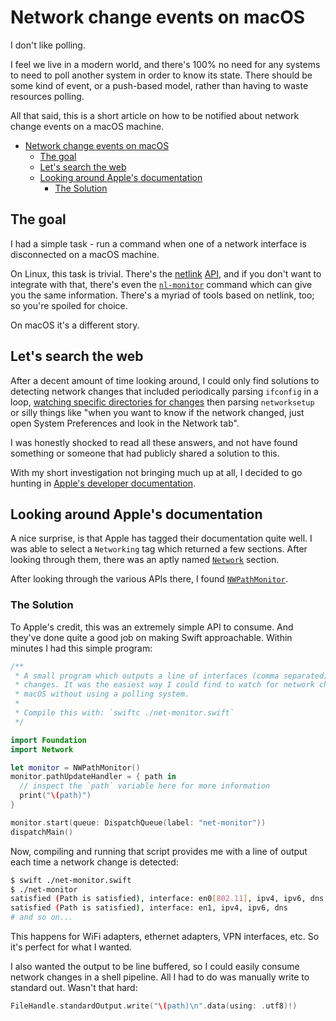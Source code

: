 # Network change events on macOS

I don't like polling.

I feel we live in a modern world, and there's 100% no need for any systems to need to poll another system in order to know its state. There should be some kind of event, or a push-based model, rather than having to waste resources polling.

All that said, this is a short article on how to be notified about network change events on a macOS machine.

- [Network change events on macOS](#network-change-events-on-macos)
  - [The goal](#the-goal)
  - [Let's search the web](#lets-search-the-web)
  - [Looking around Apple's documentation](#looking-around-apples-documentation)
    - [The Solution](#the-solution)

## The goal

I had a simple task - run a command when one of a network interface is disconnected on a macOS machine.

On Linux, this task is trivial. There's the [netlink](https://docs.kernel.org/userspace-api/netlink/intro.html) [API](https://man7.org/linux/man-pages/man7/netlink.7.html), and if you don't want to integrate with that, there's even the [`nl-monitor`](https://github.com/thom311/libnl/blob/main/src/nl-monitor.c) command which can give you the same information. There's a myriad of tools based on netlink, too; so you're spoiled for choice.

On macOS it's a different story.

## Let's search the web

After a decent amount of time looking around, I could only find solutions to detecting network changes that included periodically parsing `ifconfig` in a loop, [watching specific directories for changes](https://gist.github.com/albertbori/1798d88a93175b9da00b) then parsing `networksetup` or silly things like "when you want to know if the network changed, just open System Preferences and look in the Network tab".

I was honestly shocked to read all these answers, and not have found something or someone that had publicly shared a solution to this.

With my short investigation not bringing much up at all, I decided to go hunting in [Apple's developer documentation](https://developer.apple.com/documentation/technologies).

## Looking around Apple's documentation

A nice surprise, is that Apple has tagged their documentation quite well. I was able to select a `Networking` tag which returned a few sections. After looking through them, there was an aptly named [`Network`](https://developer.apple.com/documentation/network/) section.

After looking through the various APIs there, I found [`NWPathMonitor`](https://developer.apple.com/documentation/network/nwpathmonitor).

### The Solution

To Apple's credit, this was an extremely simple API to consume. And they've done quite a good job on making Swift approachable. Within minutes I had this simple program:

```swift title="net-monitor.swift"
/**
 * A small program which outputs a line of interfaces (comma separated) on network
 * changes. It was the easiest way I could find to watch for network changes on
 * macOS without using a polling system.
 *
 * Compile this with: `swiftc ./net-monitor.swift`
 */

import Foundation
import Network

let monitor = NWPathMonitor()
monitor.pathUpdateHandler = { path in
  // inspect the `path` variable here for more information
  print("\(path)")
}

monitor.start(queue: DispatchQueue(label: "net-monitor"))
dispatchMain()
```

Now, compiling and running that script provides me with a line of output each time a network change is detected:

```bash
$ swift ./net-monitor.swift
$ ./net-monitor
satisfied (Path is satisfied), interface: en0[802.11], ipv4, ipv6, dns, uses wifi
satisfied (Path is satisfied), interface: en1, ipv4, ipv6, dns
# and so on...
```

This happens for WiFi adapters, ethernet adapters, VPN interfaces, etc. So it's perfect for what I wanted.

I also wanted the output to be line buffered, so I could easily consume network changes in a shell pipeline. All I had to do was manually write to standard out. Wasn't that hard:

```swift
FileHandle.standardOutput.write("\(path)\n".data(using: .utf8)!)
```
